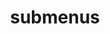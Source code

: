 ---
layout: page
title: submenus
nav: false
dropdown: true
children: 
    - title: publications
      permalink: /publications/
    - title: divider
    - title: Projects
      permalink: /projects/
---